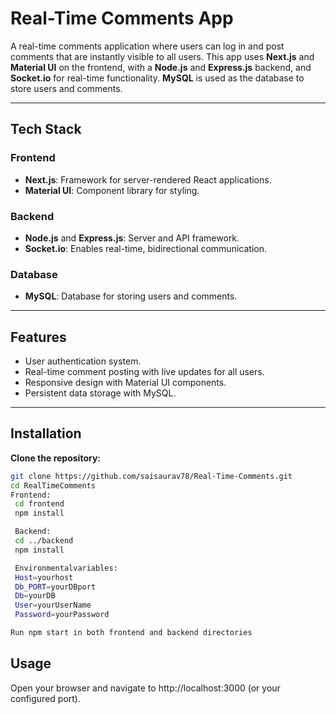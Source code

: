 # Real-Time Comments App

A real-time comments application where users can log in and post comments that are instantly visible to all users. This app uses **Next.js** and **Material UI** on the frontend, with a **Node.js** and **Express.js** backend, and **Socket.io** for real-time functionality. **MySQL** is used as the database to store users and comments.

---

## Tech Stack

### Frontend
- **Next.js**: Framework for server-rendered React applications.
- **Material UI**: Component library for styling.

### Backend
- **Node.js** and **Express.js**: Server and API framework.
- **Socket.io**: Enables real-time, bidirectional communication.

### Database
- **MySQL**: Database for storing users and comments.

---

## Features

- User authentication system.
- Real-time comment posting with live updates for all users.
- Responsive design with Material UI components.
- Persistent data storage with MySQL.

---

## Installation

 **Clone the repository:**
   ```bash
   git clone https://github.com/saisaurav78/Real-Time-Comments.git
   cd RealTimeComments
   Frontend:
    cd frontend
    npm install

    Backend:
    cd ../backend
    npm install

    Environmentalvariables: 
    Host=yourhost
    Db_PORT=yourDBport
    Db=yourDB
    User=yourUserName
    Password=yourPassword

   Run npm start in both frontend and backend directories
   ```

## Usage
Open your browser and navigate to http://localhost:3000 (or your configured port).





